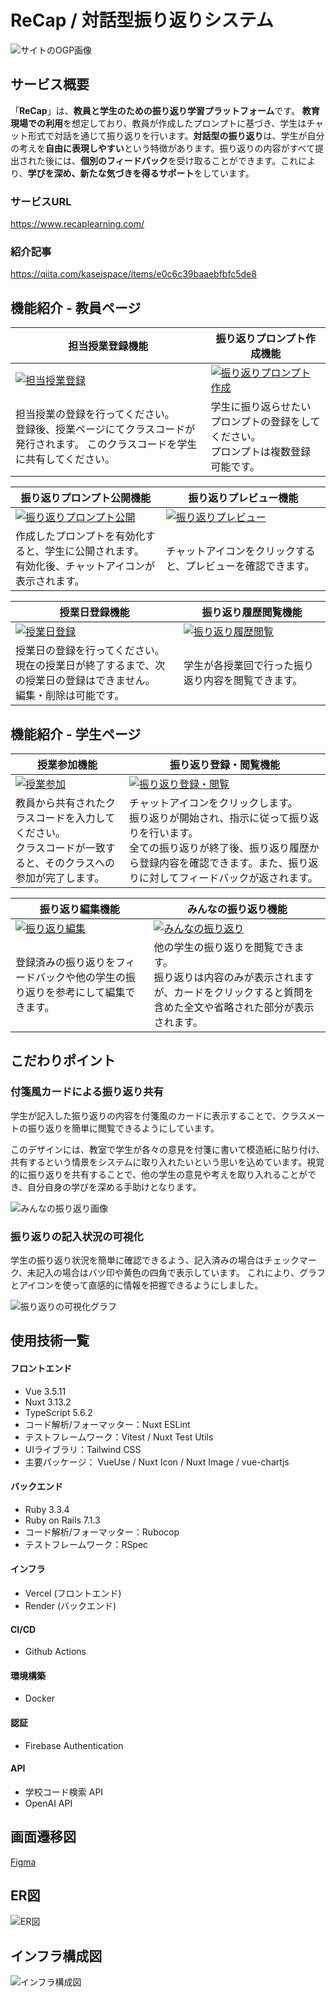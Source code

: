 # ReCap / 対話型振り返りシステム

![サイトのOGP画像](https://qiita-image-store.s3.ap-northeast-1.amazonaws.com/0/3954066/f7cc3e51-6797-703b-3150-e488300922fc.png)

## サービス概要

「**ReCap**」は、**教員と学生のための振り返り学習プラットフォーム**です。
**教育現場での利用**を想定しており、教員が作成したプロンプトに基づき、学生はチャット形式で対話を通じて振り返りを行います。**対話型の振り返り**は、学生が自分の考えを**自由に表現しやすい**という特徴があります。振り返りの内容がすべて提出された後には、**個別のフィードバック**を受け取ることができます。これにより、**学びを深め、新たな気づきを得るサポート**をしています。

### サービスURL

https://www.recaplearning.com/

### 紹介記事

https://qiita.com/kaseispace/items/e0c6c39baaebfbfc5de8

## 機能紹介 - 教員ページ

<table>
  <thead>
    <tr>
      <th>担当授業登録機能</th>
      <th>振り返りプロンプト作成機能</th>
    </tr>
  </thead>
  <tr>
    <td>
      <a href="https://gyazo.com/80f2525f4fe27ef8d31f9ff628aba7f5">
        <img
          src="https://i.gyazo.com/80f2525f4fe27ef8d31f9ff628aba7f5.gif"
          alt="担当授業登録"
          >
      </a>
    </td>
    <td>
      <a href="https://i.gyazo.com/9dec2b62bf8726765dce9c1e0f91f5c9">
        <img
          src="https://i.gyazo.com/9dec2b62bf8726765dce9c1e0f91f5c9.gif"
          alt="振り返りプロンプト作成"
          >
      </a>
    </td>
  </tr>
  <tr>
    <td>
      担当授業の登録を行ってください。<br>
      登録後、授業ページにてクラスコードが発行されます。
      このクラスコードを学生に共有してください。
    </td>
    <td>
      学生に振り返らせたいプロンプトの登録をしてください。<br>
      プロンプトは複数登録可能です。<br>
    </td>
  </tr>
</table>

<table>
  <thead>
    <tr>
      <th>振り返りプロンプト公開機能</th>
      <th>振り返りプレビュー機能</th>
    </tr>
  </thead>
  <tr>
    <td>
      <a href="https://i.gyazo.com/89ce35dda119affa9f47f1166d45ee57">
        <img
          src="https://i.gyazo.com/89ce35dda119affa9f47f1166d45ee57.gif"
          alt="振り返りプロンプト公開"
          >
      </a>
    </td>
    <td>
      <a href="https://i.gyazo.com/4fc5ab745b23155d5a8f06c2ae126d0e">
        <img
          src="https://i.gyazo.com/4fc5ab745b23155d5a8f06c2ae126d0e.gif"
          alt="振り返りプレビュー"
          >
      </a>
    </td>
  </tr>
  <tr>
    <td>
      作成したプロンプトを有効化すると、学生に公開されます。<br>
      有効化後、チャットアイコンが表示されます。
    </td>
    <td>
      チャットアイコンをクリックすると、プレビューを確認できます。
    </td>
  </tr>
</table>

<table>
  <thead>
    <tr>
      <th>授業日登録機能</th>
      <th>振り返り履歴閲覧機能</th>
    </tr>
  </thead>
  <tr>
    <td>
      <a href="https://i.gyazo.com/90cd859f1729b76d68fda30a8c2dba97">
        <img
          src="https://i.gyazo.com/90cd859f1729b76d68fda30a8c2dba97.gif"
          alt="授業日登録"
          >
      </a>
    </td>
    <td>
      <a href="https://i.gyazo.com/4f86fb249112f366f68fb4e30ede5139">
        <img
          src="https://i.gyazo.com/4f86fb249112f366f68fb4e30ede5139.gif"
          alt="振り返り履歴閲覧"
          >
      </a>
    </td>
  </tr>
  <tr>
    <td>
      授業日の登録を行ってください。<br>
      現在の授業日が終了するまで、次の授業日の登録はできません。<br>
      編集・削除は可能です。
    </td>
    <td>
      学生が各授業回で行った振り返り内容を閲覧できます。
    </td>
  </tr>
</table>

## 機能紹介 - 学生ページ

<table>
  <thead>
    <tr>
      <th>授業参加機能</th>
      <th>振り返り登録・閲覧機能</th>
    </tr>
  </thead>
  <tr>
    <td>
      <a href="https://i.gyazo.com/2fdb29891a62b79dcc1627a904e9639a">
        <img
          src="https://i.gyazo.com/2fdb29891a62b79dcc1627a904e9639a.gif"
          alt="授業参加"
          >
      </a>
    </td>
    <td>
      <a href="https://i.gyazo.com/d71c7269d5ba9dfced1ce16e1d553dcf">
        <img
          src="https://i.gyazo.com/d71c7269d5ba9dfced1ce16e1d553dcf.gif"
          alt="振り返り登録・閲覧"
          >
      </a>
    </td>
  </tr>
  <tr>
    <td>
      教員から共有されたクラスコードを入力してください。<br>
      クラスコードが一致すると、そのクラスへの参加が完了します。
    </td>
    <td>
      チャットアイコンをクリックします。<br>
      振り返りが開始され、指示に従って振り返りを行います。<br>
      全ての振り返りが終了後、振り返り履歴から登録内容を確認できます。また、振り返りに対してフィードバックが返されます。
    </td>
  </tr>
</table>

<table>
  <thead>
    <tr>
      <th>振り返り編集機能</th>
      <th>みんなの振り返り機能</th>
    </tr>
  </thead>
  <tr>
    <td>
      <a href="https://i.gyazo.com/a47f288c60a66c368c15f39bc8cc1ddd">
        <img
          src="https://i.gyazo.com/a47f288c60a66c368c15f39bc8cc1ddd.gif"
          alt="振り返り編集"
          >
      </a>
    </td>
    <td>
      <a href="https://i.gyazo.com/6019a5f19b0446d216c3a3fdb3518f86">
        <img
          src="https://i.gyazo.com/6019a5f19b0446d216c3a3fdb3518f86.gif"
          alt="みんなの振り返り"
          >
      </a>
    </td>
  </tr>
  <tr>
    <td>
      登録済みの振り返りをフィードバックや他の学生の振り返りを参考にして編集できます。
    </td>
    <td>
      他の学生の振り返りを閲覧できます。<br>
      振り返りは内容のみが表示されますが、カードをクリックすると質問を含めた全文や省略された部分が表示されます。
    </td>
  </tr>
</table>

## こだわりポイント

### 付箋風カードによる振り返り共有

学生が記入した振り返りの内容を付箋風のカードに表示することで、クラスメートの振り返りを簡単に閲覧できるようにしています。

このデザインには、教室で学生が各々の意見を付箋に書いて模造紙に貼り付け、共有するという情景をシステムに取り入れたいという思いを込めています。視覚的に振り返りを共有することで、他の学生の意見や考えを取り入れることができ、自分自身の学びを深める手助けとなります。

![みんなの振り返り画像](https://qiita-image-store.s3.ap-northeast-1.amazonaws.com/0/3954066/636cebf7-5527-dff8-6982-cff5b8a72fa3.png)

### 振り返りの記入状況の可視化

学生の振り返り状況を簡単に確認できるよう、記入済みの場合はチェックマーク、未記入の場合はバツ印や黄色の四角で表示しています。
これにより、グラフとアイコンを使って直感的に情報を把握できるようにしました。

![振り返りの可視化グラフ](https://qiita-image-store.s3.ap-northeast-1.amazonaws.com/0/3954066/161c6f51-fdc9-4bb3-270b-17ba8efe855e.png)

## 使用技術一覧

#### フロントエンド

- Vue 3.5.11
- Nuxt 3.13.2
- TypeScript 5.6.2
- コード解析/フォーマッター：Nuxt ESLint
- テストフレームワーク：Vitest / Nuxt Test Utils
- UIライブラリ：Tailwind CSS
- 主要パッケージ： VueUse / Nuxt Icon / Nuxt Image / vue-chartjs

#### バックエンド

- Ruby 3.3.4
- Ruby on Rails 7.1.3
- コード解析/フォーマッター：Rubocop
- テストフレームワーク：RSpec

#### インフラ

- Vercel (フロントエンド)
- Render (バックエンド)

#### CI/CD

- Github Actions

#### 環境構築

- Docker

#### 認証

- Firebase Authentication

#### API

- 学校コード検索 API
- OpenAI API

## 画面遷移図

[Figma](https://www.figma.com/design/KDvVsfNRQkM56ZxVIV5VEr/ReCap-Design?node-id=189-2679&t=2H5lpZcVIpUr7ieO-1)

## ER図
![ER図](https://qiita-image-store.s3.ap-northeast-1.amazonaws.com/0/3954066/79290dda-a513-2b33-5694-1b5e00b33120.png)

## インフラ構成図
![インフラ構成図](https://qiita-image-store.s3.ap-northeast-1.amazonaws.com/0/3954066/9a0aa7c3-ee96-8b68-9236-974bcf222673.png)
